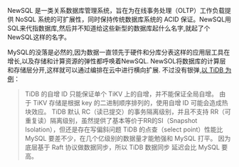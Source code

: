 
NewSQL 是一类关系数据库管理系统，旨在为在线事务处理（OLTP）工作负载提供 NoSQL 系统的可扩展性，同时保持传统数据库系统的 ACID 保证。NewSQL用SQL来代指数据库,然后并不知道给这些新型的数据库起什么名字,就起了个NewSQL这样的名字。

MySQL的没落是必然的,因为数据一直领先于硬件和分库分表这样的应用层工具在增长,以及存储和计算资源的弹性都呼唤着NewSQL.
NewSOL将数据库的计算层和存储层分开,这样就可以通过编排在云中进行横向扩展.   不过没有银弹,[以 TiDB 为例](https://mp.weixin.qq.com/s/qtIo7cAdSJ_9V-RFCJH8PQ)：

>TiDB 的自增 ID 只能保证单个 TiKV 上的自增，并不能保证全局自增。
由于 TiKV 存储是根据 key 的二进制顺序排列的，使用自增 ID 可能会造成热块效应。
TiDB 默认 RC（读已提交）的事务隔离级别，并且不支持 RR（可重复读）隔离级别，虽然提供了基本等价于RR的SI（Snapshot Isolation），但还是存在写偏斜问题
TiDB 的点查（select point）性能比 MySQL 要差不少，在几个亿级别的数据量才能勉强和 MySQL 打平。
因为底层基于 Raft 协议做数据同步，所以 TiDB 数据同步 延迟会比 MySQL 要高。